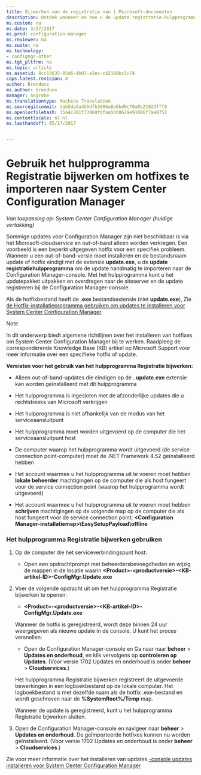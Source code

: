 ```yaml
---
title: Bijwerken van de registratie van | Microsoft-documenten
description: Ontdek wanneer en hoe u de update registratie-hulpprogramma te gebruiken om een update handmatig te importeren naar de Configuration Manager-console.
ms.custom: na
ms.date: 3/27/2017
ms.prod: configuration-manager
ms.reviewer: na
ms.suite: na
ms.technology:
- configmgr-other
ms.tgt_pltfrm: na
ms.topic: article
ms.assetid: 8cc13635-85d6-4b07-a3ec-c42188bc5c74
caps.latest.revision: 8
author: Brenduns
ms.author: brenduns
manager: angrobe
ms.translationtype: Machine Translation
ms.sourcegitcommit: dab5da5a4b5dfb3606a8a6bd0c70a0b21923fff9
ms.openlocfilehash: 35a4c201f73469fdfaa5bb8629e91886f7ae8751
ms.contentlocale: nl-nl
ms.lasthandoff: 05/17/2017


---
```

# <a name="use-the-update-registration-tool-to-import-hotfixes-to-system-center-configuration-manager"></a>Gebruik het hulpprogramma Registratie bijwerken om hotfixes te importeren naar System Center Configuration Manager

*Van toepassing op: System Center Configuration Manager (huidige vertakking)*

Sommige updates voor Configuration Manager zijn niet beschikbaar is via het Microsoft-cloudservice en out-of-band alleen worden verkregen. Een voorbeeld is een beperkt uitgegeven hotfix voor een specifiek probleem.   
Wanneer u een out-of-band-versie moet installeren en de bestandsnaam update of hotfix eindigt met de extensie **update.exe**, u de **update registratiehulpprogramma** om de update handmatig te importeren naar de Configuration Manager-console. Met het hulpprogramma kunt u het updatepakket uitpakken en overdragen naar de siteserver en de update registreren bij de Configuration Manager-console.  

 Als de hotfixbestand heeft de **.exe** bestandsextensie (niet **update.exe**), Zie [de Hotfix-installatieprogramma gebruiken om updates te installeren voor System Center Configuration Manager](../../../core/servers/manage/use-the-hotfix-installer-to-install-updates.md)  

> [!NOTE]  
>  In dit onderwerp biedt algemene richtlijnen over het installeren van hotfixes om System Center Configuration Manager bij te werken. Raadpleeg de corresponderende Knowledge Base (KB) artikel op Microsoft Support voor meer informatie over een specifieke hotfix of update.  

 **Vereisten voor het gebruik van het hulpprogramma Registratie bijwerken:**  

-   Alleen out-of-band-updates die eindigen op de **. update.exe** extensie kan worden geïnstalleerd met dit hulpprogramma  

-   Het hulpprogramma is ingesloten met de afzonderlijke updates die u rechtstreeks van Microsoft verkrijgen  

-   Het hulpprogramma is niet afhankelijk van de modus van het serviceaansluitpunt  

-   Het hulpprogramma moet worden uitgevoerd op de computer die het serviceaansluitpunt host  

-   De computer waarop het hulpprogramma wordt uitgevoerd (de service connection point-computer) moet de .NET Framework 4.52 geïnstalleerd hebben  

-   Het account waarmee u het hulpprogramma uit te voeren moet hebben **lokale beheerder** machtigingen op de computer die als host fungeert voor de service connection point (waarop het hulpprogramma wordt uitgevoerd)  

-   Het account waarmee u het hulpprogramma uit te voeren moet hebben **schrijven** machtigingen op de volgende map op de computer die als host fungeert voor de service connection point:  **&lt;Configuration Manager-installatiemap\>\EasySetupPayload\offline**  

### <a name="to-use-the-update-registration-tool"></a>Het hulpprogramma Registratie bijwerken gebruiken  

1.  Op de computer die het serviceverbindingspunt host:  

    -   Open een opdrachtprompt met beheerdersbevoegdheden en wijzig de mappen in de locatie waarin  **&lt;Product\>-&lt;productversie\>-&lt;KB-artikel-ID\>-ConfigMgr.Update.exe**  

2.  Voer de volgende opdracht uit om het hulpprogramma Registratie bijwerken te openen:  

    -   **&lt;Product\>-&lt;productversie\>-&lt;KB-artikel-ID\>-ConfigMgr.Update.exe**  

    Wanneer de hotfix is geregistreerd, wordt deze binnen 24 uur weergegeven als nieuwe update in de console.  U kunt het proces versnellen:

    - Open de Configuration Manager-console en Ga naar naar **beheer** > **Updates en onderhoud**, en klik vervolgens op **controleren op Updates**. (Voor versie 1702 Updates en onderhoud is onder **beheer** > **Cloudservices**.) 

    Het hulpprogramma Registratie bijwerken registreert de uitgevoerde bewerkingen in een logboekbestand op de lokale computer. Het logboekbestand is met dezelfde naam als de hotfix .exe-bestand en wordt geschreven naar de **%SystemRoot%/Temp** map.  

     Wanneer de update is geregistreerd, kunt u het hulpprogramma Registratie bijwerken sluiten.  

3.  Open de Configuration Manager-console en navigeer naar **beheer** > **Updates en onderhoud**. De geïmporteerde hotfixes kunnen nu worden geïnstalleerd. (Voor versie 1702 Updates en onderhoud is onder **beheer** > **Cloudservices**.)

 Zie voor meer informatie over het installeren van updates [-console updates installeren voor System Center Configuration Manager](../../../core/servers/manage/install-in-console-updates.md)  

